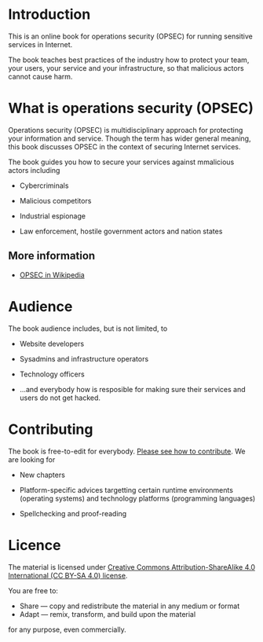 # Introduction

This is an online book for operations security (OPSEC) for running sensitive services in Internet.

The book teaches best practices of the industry how to protect your team, your users, your service and your infrastructure, so that malicious actors cannot cause harm.

# What is operations security (OPSEC)

Operations security (OPSEC) is multidisciplinary approach for protecting your information and service. Though the term has wider general meaning, this book discusses OPSEC in the context of securing Internet services.

The book guides you how to secure your services against mmalicious actors including

* Cybercriminals

* Malicious competitors

* Industrial espionage

* Law enforcement, hostile government actors and nation states

## More information

* [OPSEC in Wikipedia](https://en.wikipedia.org/wiki/Opsec)

# Audience

The book audience includes, but is not limited, to

* Website developers

* Sysadmins and infrastructure operators

* Technology officers

* ...and everybody how is resposible for making sure their services and users do not get hacked.

# Contributing

The book is free-to-edit for everybody. [Please see how to contribute](https://github.com/miohtama/opsec/blob/master/CONTRIBUTING.md). We are looking for

* New chapters

* Platform-specific advices targetting certain runtime environments (operating systems) and technology platforms (programming languages)

* Spellchecking and proof-reading

# Licence

The material is licensed under [Creative Commons Attribution-ShareAlike 4.0 International (CC BY-SA 4.0) license](http://creativecommons.org/licenses/by-sa/4.0/).

You are free to:

* Share — copy and redistribute the material in any medium or format
* Adapt — remix, transform, and build upon the material

for any purpose, even commercially.

